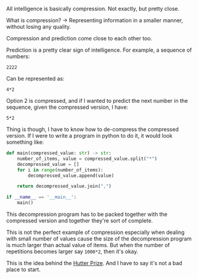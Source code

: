 All intelligence is basically compression. Not exactly, but pretty close.

What is compression? -> Representing information in a smaller manner, without losing any quality.

Compression and prediction come close to each other too.

Prediction is a pretty clear sign of intelligence.
For example, a sequence of numbers:
```
2222
```

Can be represented as:
```
4*2
```

Option 2 is compressed, and if I wanted to predict the next number in the sequence, given the compressed version, I have:
```
5*2
```

Thing is though, I have to know how to de-compress the compressed version. If I were to write a program in python to do it, it would look something like:
```python
def main(compressed_value: str) -> str:
    number_of_items, value = compressed_value.split("*")
    decompressed_value = []
    for i in range(number_of_items):
        decompressed_value.append(value)

    return decompressed_value.join(",")

if __name__ == '__main__':
    main()
```

This decompression program has to be packed together with the compressed version and together they're sort of complete.

This is not the perfect example of compression especially when dealing with small number of values cause the size of the decompression program is much larger than actual value of items. But when the number of repetitions becomes larger say ```1000*2```, then it's okay.

This is the idea behind the [Hutter Prize](http://prize.hutter1.net/). And I have to say it's not a bad place to start.